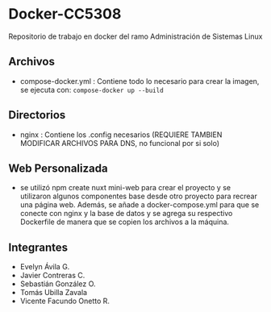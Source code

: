 # Docker-CC5308
 Repositorio de trabajo en docker del ramo Administración de Sistemas Linux

## Archivos
- compose-docker.yml : Contiene todo lo necesario para crear la imagen, se ejecuta con: ```compose-docker up --build```

## Directorios
- nginx : Contiene los .config necesarios (REQUIERE TAMBIEN MODIFICAR ARCHIVOS PARA DNS, no funcional por si solo)

## Web Personalizada
- se utilizó npm create nuxt mini-web para crear el proyecto y se utilizaron algunos componentes base desde otro proyecto para recrear una página web. Además, se añade a docker-compose.yml para que se conecte con nginx y la base de datos y se agrega su respectivo Dockerfile de manera que se copien los archivos a la máquina.

## Integrantes
- Evelyn Ávila G. 
- Javier Contreras C.
- Sebastián González O. 
- Tomás Ubilla Zavala 
- Vicente Facundo Onetto R.
